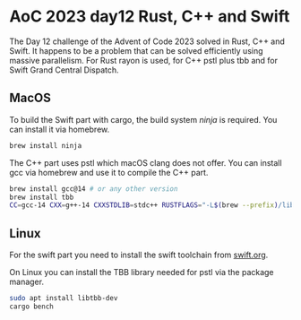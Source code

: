 # AoC 2023 day12 Rust, C++ and Swift

The Day 12 challenge of the Advent of Code 2023 solved in Rust, C++ and Swift. It happens to be a
problem that can be solved efficiently using massive parallelism. For Rust rayon is used, for C++ pstl
plus tbb and for Swift Grand Central Dispatch.

## MacOS

To build the Swift part with cargo, the build system _ninja_ is required. You can install it via homebrew.

```bash
brew install ninja
```

The C++ part uses pstl which macOS clang does not offer. You can install gcc via homebrew and use it to compile the C++ part.

```bash
brew install gcc@14 # or any other version
brew install tbb
CC=gcc-14 CXX=g++-14 CXXSTDLIB=stdc++ RUSTFLAGS="-L$(brew --prefix)/lib -L$(brew --prefix gcc@14)/lib/gcc/current" cargo bench 
```

## Linux

For the swift part you need to install the swift toolchain from [swift.org](https://swift.org).

On Linux you can install the TBB library needed for pstl via the package manager.

```bash
sudo apt install libtbb-dev
cargo bench 
```
